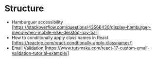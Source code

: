 # Structure
- Hamburguer accessibility [https://stackoverflow.com/questions/43566430/display-hamburger-menu-when-mobile-else-desktop-nav-bar]
- How to conditionally apply class names in React [https://reactgo.com/react-condtionally-apply-classnames/]
- Email Validation [https://www.tutsmake.com/react-17-custom-email-validation-tutorial-example/]

